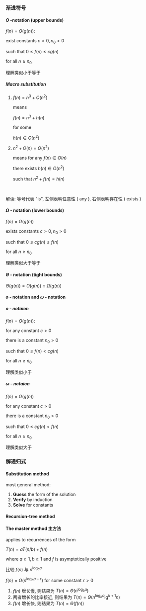 ### 渐进符号

#### $O$ -notation (upper bounds)

$f(n) = O({g(n)})$:

exist constants $c > 0, n_0 > 0$ 

such that $0 \le f(n) \le cg(n)$

for all $n \ge n_0$



理解类似小于等于



##### Macro substitution

1. $f(n) = n^3 + O(n^2)$

   means

   $f(n) = n^3 + h(n)$

   for some 

   $h(n) \in O(n^2)$

2. $n^2 + O(n) = O (n^2)$

   means for any $f(n) \in O(n)$

   there exists $h(n) \in O(n^2)$

   such that $n^2 + f(n) = h(n)$

   ​

解读: 等号代表 "is", 左侧表明任意性 ( any ), 右侧表明存在性 ( exists )



#### $\Omega$ - notation (lower bounds)

$f(n) = \Omega(g(n))$

exists constants $c > 0, n_0 > 0$

such that $0 \le cg(n) \le f(n)$

for all $n \ge n_0$



理解类似大于等于



#### $\Theta$ - notation (tight bounds)

$\Theta(g(n)) = O(g(n)) \cap \Omega(g(n))$



#### $o$ - notation and $\omega$ - notation

##### $o$ - notaion

$f(n) = O({g(n)})$:

for any constant $c > 0$

there is a constant $n_0 > 0$ 

such that $0 \le f(n) < cg(n)$

for all $n \ge n_0$



理解类似小于



##### $\omega$ - notaion

$f(n) = \Omega(g(n))$

for any constant $c > 0$

there is a constant $n_0 > 0$

such that $0 \le cg(n) < f(n)$

for all $n \ge n_0$



理解类似大于



### 解递归式

#### Substitution method

most general method:

1. **Guess** the form of the solution
2. **Verify** by induction
3. **Solve** for constants



#### Recursion-tree method



#### The master method 主方法

applies to recurrences of the form

$T(n) = aT(n/b) + f(n)$

where $a \ge 1, b \ge 1$ and $f$ is asymptotically positive



比较 $f(n)$ 与 $n^{\log_b a}$

$f(n) = O(n^{\log_b a - \epsilon})$ for some constant $\epsilon > 0$

1. $f(n)$ 增长慢, 则结果为 $T(n) = \Theta(n^{\log_ba})$
2. 两者增长的比率接近, 则结果为 $T(n) = \Theta(n^{\log_b a} \lg^{k+1} n)$
3. $f(n)$ 增长快, 则结果为 $T(n) = \Theta(f(n))$


